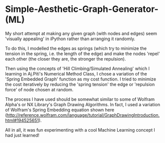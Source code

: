 # Simple-Aesthetic-Graph-Generator-(ML)

My short attempt at making any given graph (with nodes and edges) seem 'visually appealing' in iPython rather than arranging it randomly.

To do this, I modelled the edges as springs (which try to minimize the tension in the spring, i.e. the length of the edge) and make the nodes 'repel' each other (the closer they are, the stronger the repulsion).

Then using the concepts of 'Hill Climbing/Simulated Annealing' which I learning in Aj.Piti's Numerical Method Class, I chose a variation of the 'Spring Embedded Graph' function as my cost function. I tried to minimize the cost iteratively by reducing the 'spring tension' the edge or 'repulsion force' of node chosen at random.

The process I have used should be somewhat similar to some of Wolfram Alpha's or NX Library's Graph Drawing Algorithms. In fact, I used a variation of Wolfram's Spring Embedding equation shown here (http://reference.wolfram.com/language/tutorial/GraphDrawingIntroduction.html#194525651).

All in all, it was fun experimenting with a cool Machine Learning concept I had just learned!
